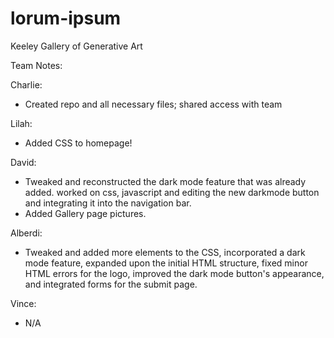# lorum-ipsum
Keeley Gallery of Generative Art

Team Notes:

Charlie:
- Created repo and all necessary files; shared access with team

Lilah:
- Added CSS to homepage!

David:
- Tweaked and reconstructed the dark mode feature that was already added. worked on css, javascript and editing the new darkmode button and integrating it into the navigation bar.
- Added Gallery page pictures.

Alberdi:
- Tweaked and added more elements to the CSS, incorporated a dark mode feature, expanded upon the initial HTML structure, fixed minor HTML errors for the logo, improved the dark mode button's appearance, and integrated forms for the submit page.

Vince:
- N/A
